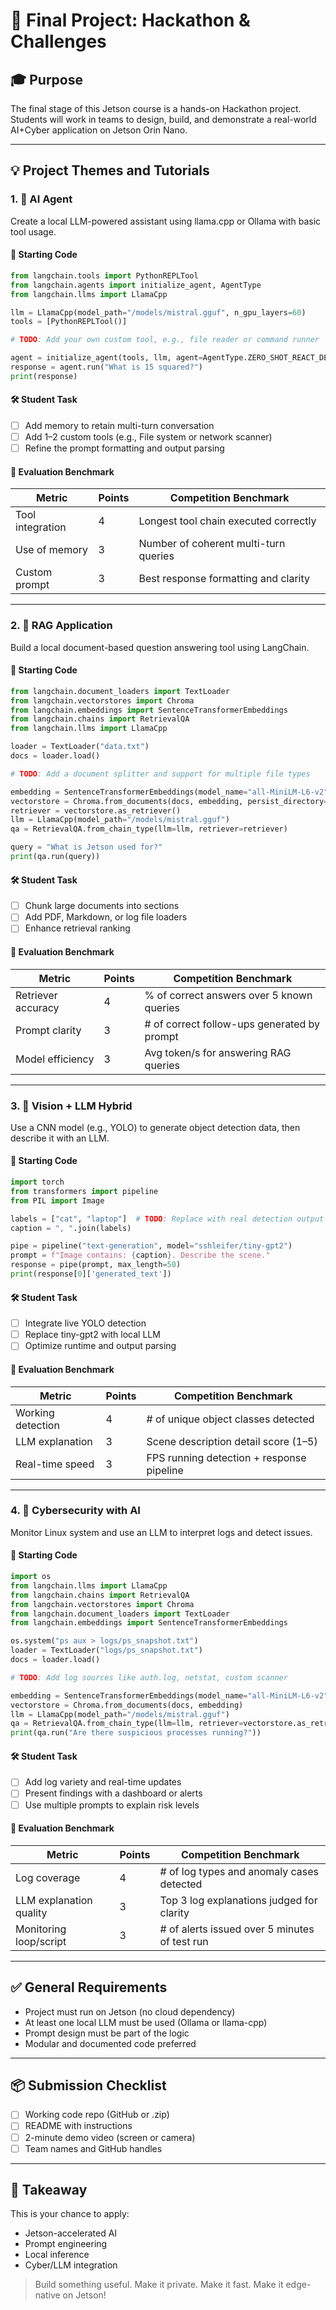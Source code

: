 # 🏁 Final Project: Hackathon & Challenges

## 🎓 Purpose

The final stage of this Jetson course is a hands-on Hackathon project. Students will work in teams to design, build, and demonstrate a real-world AI+Cyber application on Jetson Orin Nano.

---

## 💡 Project Themes and Tutorials

### 1. 🤖 AI Agent

Create a local LLM-powered assistant using llama.cpp or Ollama with basic tool usage.

#### 🧰 Starting Code

```python
from langchain.tools import PythonREPLTool
from langchain.agents import initialize_agent, AgentType
from langchain.llms import LlamaCpp

llm = LlamaCpp(model_path="/models/mistral.gguf", n_gpu_layers=60)
tools = [PythonREPLTool()]

# TODO: Add your own custom tool, e.g., file reader or command runner

agent = initialize_agent(tools, llm, agent=AgentType.ZERO_SHOT_REACT_DESCRIPTION, verbose=True)
response = agent.run("What is 15 squared?")
print(response)
```

#### 🛠️ Student Task

* [ ] Add memory to retain multi-turn conversation
* [ ] Add 1–2 custom tools (e.g., File system or network scanner)
* [ ] Refine the prompt formatting and output parsing

#### 🧪 Evaluation Benchmark

| Metric           | Points | Competition Benchmark                 |
| ---------------- | ------ | ------------------------------------- |
| Tool integration | 4      | Longest tool chain executed correctly |
| Use of memory    | 3      | Number of coherent multi-turn queries |
| Custom prompt    | 3      | Best response formatting and clarity  |

---

### 2. 🧠 RAG Application

Build a local document-based question answering tool using LangChain.

#### 🧰 Starting Code

```python
from langchain.document_loaders import TextLoader
from langchain.vectorstores import Chroma
from langchain.embeddings import SentenceTransformerEmbeddings
from langchain.chains import RetrievalQA
from langchain.llms import LlamaCpp

loader = TextLoader("data.txt")
docs = loader.load()

# TODO: Add a document splitter and support for multiple file types

embedding = SentenceTransformerEmbeddings(model_name="all-MiniLM-L6-v2")
vectorstore = Chroma.from_documents(docs, embedding, persist_directory="ragdb")
retriever = vectorstore.as_retriever()
llm = LlamaCpp(model_path="/models/mistral.gguf")
qa = RetrievalQA.from_chain_type(llm=llm, retriever=retriever)

query = "What is Jetson used for?"
print(qa.run(query))
```

#### 🛠️ Student Task

* [ ] Chunk large documents into sections
* [ ] Add PDF, Markdown, or log file loaders
* [ ] Enhance retrieval ranking

#### 🧪 Evaluation Benchmark

| Metric             | Points | Competition Benchmark                       |
| ------------------ | ------ | ------------------------------------------- |
| Retriever accuracy | 4      | % of correct answers over 5 known queries   |
| Prompt clarity     | 3      | # of correct follow-ups generated by prompt |
| Model efficiency   | 3      | Avg token/s for answering RAG queries       |

---

### 3. 🎥 Vision + LLM Hybrid

Use a CNN model (e.g., YOLO) to generate object detection data, then describe it with an LLM.

#### 🧰 Starting Code

```python
import torch
from transformers import pipeline
from PIL import Image

labels = ["cat", "laptop"]  # TODO: Replace with real detection output
caption = ", ".join(labels)

pipe = pipeline("text-generation", model="sshleifer/tiny-gpt2")
prompt = f"Image contains: {caption}. Describe the scene."
response = pipe(prompt, max_length=50)
print(response[0]['generated_text'])
```

#### 🛠️ Student Task

* [ ] Integrate live YOLO detection
* [ ] Replace tiny-gpt2 with local LLM
* [ ] Optimize runtime and output parsing

#### 🧪 Evaluation Benchmark

| Metric            | Points | Competition Benchmark                     |
| ----------------- | ------ | ----------------------------------------- |
| Working detection | 4      | # of unique object classes detected       |
| LLM explanation   | 3      | Scene description detail score (1–5)      |
| Real-time speed   | 3      | FPS running detection + response pipeline |

---

### 4. 🔐 Cybersecurity with AI

Monitor Linux system and use an LLM to interpret logs and detect issues.

#### 🧰 Starting Code

```python
import os
from langchain.llms import LlamaCpp
from langchain.chains import RetrievalQA
from langchain.vectorstores import Chroma
from langchain.document_loaders import TextLoader
from langchain.embeddings import SentenceTransformerEmbeddings

os.system("ps aux > logs/ps_snapshot.txt")
loader = TextLoader("logs/ps_snapshot.txt")
docs = loader.load()

# TODO: Add log sources like auth.log, netstat, custom scanner

embedding = SentenceTransformerEmbeddings(model_name="all-MiniLM-L6-v2")
vectorstore = Chroma.from_documents(docs, embedding)
llm = LlamaCpp(model_path="/models/mistral.gguf")
qa = RetrievalQA.from_chain_type(llm=llm, retriever=vectorstore.as_retriever())
print(qa.run("Are there suspicious processes running?"))
```

#### 🛠️ Student Task

* [ ] Add log variety and real-time updates
* [ ] Present findings with a dashboard or alerts
* [ ] Use multiple prompts to explain risk levels

#### 🧪 Evaluation Benchmark

| Metric                  | Points | Competition Benchmark                         |
| ----------------------- | ------ | --------------------------------------------- |
| Log coverage            | 4      | # of log types and anomaly cases detected     |
| LLM explanation quality | 3      | Top 3 log explanations judged for clarity     |
| Monitoring loop/script  | 3      | # of alerts issued over 5 minutes of test run |

---

## ✅ General Requirements

* Project must run on Jetson (no cloud dependency)
* At least one local LLM must be used (Ollama or llama-cpp)
* Prompt design must be part of the logic
* Modular and documented code preferred

---

## 📦 Submission Checklist

* [ ] Working code repo (GitHub or .zip)
* [ ] README with instructions
* [ ] 2-minute demo video (screen or camera)
* [ ] Team names and GitHub handles

---

## 🧠 Takeaway

This is your chance to apply:

* Jetson-accelerated AI
* Prompt engineering
* Local inference
* Cyber/LLM integration

> Build something useful. Make it private. Make it fast. Make it edge-native on Jetson!

